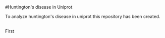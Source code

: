 #Huntington's disease in Uniprot

To analyze huntington's disease in uniprot this repository has been created.
<br>
<br>

First 
